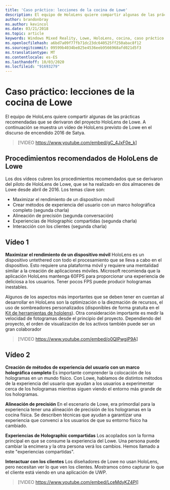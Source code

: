 ```yaml
---
title: 'Caso práctico: lecciones de la cocina de Lowe'
description: El equipo de HoloLens quiere compartir algunas de las prácticas recomendadas que se derivaron del proyecto HoloLens de Lowe.
author: brandonbray
ms.author: kevincol
ms.date: 03/21/2018
ms.topic: article
keywords: Windows Mixed Reality, Lowe, HoloLens, cocina, caso práctico
ms.openlocfilehash: a6bd7a09f77fb71dc23dc640525ff250abac8f12
ms.sourcegitcommit: 09599b4034be825e4536eeb9566968afd021d5f3
ms.translationtype: MT
ms.contentlocale: es-ES
ms.lasthandoff: 10/03/2020
ms.locfileid: "91693279"
---
```

# <a name="case-study---lessons-from-the-lowes-kitchen"></a>Caso práctico: lecciones de la cocina de Lowe

El equipo de HoloLens quiere compartir algunas de las prácticas recomendadas que se derivaron del proyecto HoloLens de Lowe. A continuación se muestra un vídeo de HoloLens previsto de Lowe en el discurso de encendido 2016 de Satya.
<br>
>[!VIDEO https://www.youtube.com/embed/gC_4JxF0e_k]

## <a name="lowes-hololens-best-practices"></a>Procedimientos recomendados de HoloLens de Lowe

Los dos vídeos cubren los procedimientos recomendados que se derivaron del piloto de HoloLens de Lowe, que se ha realizado en dos almacenes de Lowe desde abril de 2016. Los temas clave son:
* Maximizar el rendimiento de un dispositivo móvil
* Crear métodos de experiencia del usuario con un marco holográfica completo (segunda charla)
* Alineación de precisión (segunda conversación)
* Experiencias de Holographic compartidas (segunda charla)
* Interacción con los clientes (segunda charla)

## <a name="video-1"></a>Vídeo 1

**Maximizar el rendimiento de un dispositivo móvil** HoloLens es un dispositivo untethered con todo el procesamiento que se lleva a cabo en el dispositivo. Esto requiere una plataforma móvil y requiere una mentalidad similar a la creación de aplicaciones móviles. Microsoft recomienda que la aplicación HoloLens mantenga 60FPS para proporcionar una experiencia de deliciosa a los usuarios. Tener pocos FPS puede producir hologramas inestables.

Algunos de los aspectos más importantes que se deben tener en cuentan al desarrollar en HoloLens son la optimización o la diezmación de recursos, el uso de sombreadores personalizados (disponibles de forma gratuita en el [Kit de herramientas de hololens](https://github.com/Microsoft/HoloToolkit-Unity)). Otra consideración importante es medir la velocidad de fotogramas desde el principio del proyecto. Dependiendo del proyecto, el orden de visualización de los activos también puede ser un gran colaborador
<br>
>[!VIDEO https://www.youtube.com/embed/o0QIPwgiP9A]

## <a name="video-2"></a>Vídeo 2

**Creación de métodos de experiencia del usuario con un marco holográfica completo** Es importante comprender la colocación de los hologramas en un mundo físico. Con Lowe, hablamos de distintos métodos de la experiencia del usuario que ayudan a los usuarios a experimentar cerca de los hologramas mientras siguen viendo el entorno más grande de los hologramas.

**Alineación de precisión** En el escenario de Lowe, era primordial para la experiencia tener una alineación de precisión de los hologramas en la cocina física. Se describen técnicas que ayudan a garantizar una experiencia que convenci a los usuarios de que su entorno físico ha cambiado.

**Experiencias de Holographic compartidas** Los acoplados son la forma principal en que se consume la experiencia del Lowe. Una persona puede cambiar la encimera y la otra persona verá los cambios. Hemos llamado a este "experiencias compartidas".

**Interactuar con los clientes** Los diseñadores de Lowe no usan HoloLens, pero necesitan ver lo que ven los clientes. Mostramos cómo capturar lo que el cliente está viendo en una aplicación de UWP.
<br>
>[!VIDEO https://www.youtube.com/embed/LceMdyKZ4PI]
